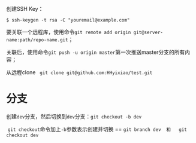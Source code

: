 创建SSH Key：

```shell
$ ssh-keygen -t rsa -C "youremail@example.com"
```



要关联一个远程库，使用命令`git remote add origin git@server-name:path/repo-name.git`；

关联后，使用命令`git push -u origin master`第一次推送master分支的所有内容；



从远程clone ` git clone git@github.com:HHyixiao/test.git`

# 分支

创建`dev`分支，然后切换到`dev`分支：`git checkout -b dev`

​	`git checkout`命令加上`-b`参数表示创建并切换 == `git branch dev	和	git checkout dev`